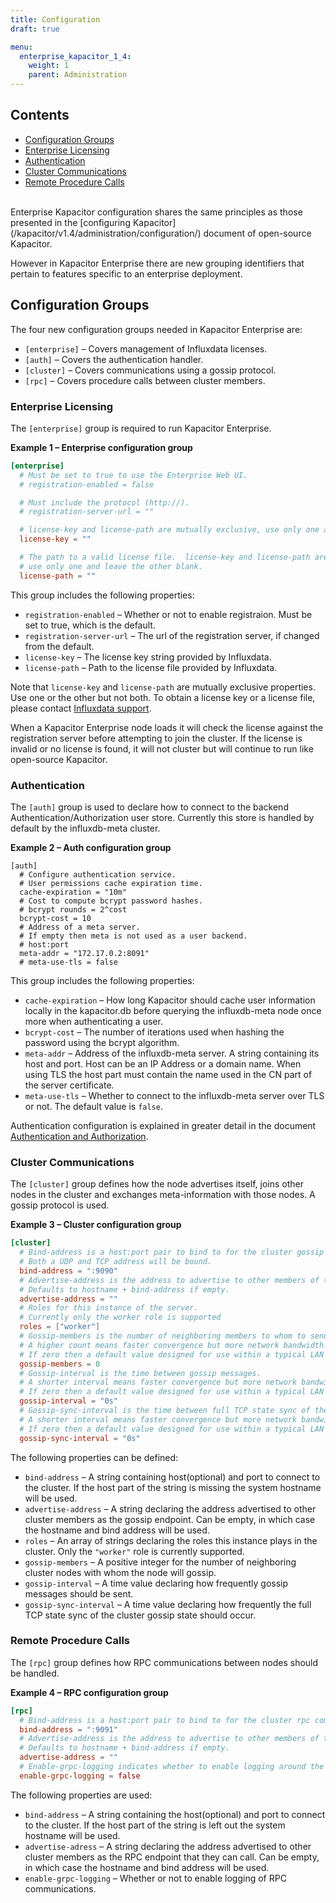 ```yaml
---
title: Configuration
draft: true

menu:
  enterprise_kapacitor_1_4:
    weight: 1
    parent: Administration
---
```


## Contents

* [Configuration Groups](#configuration-groups)
* [Enterprise Licensing](#enterprise-licensing)
* [Authentication](#authentication)
* [Cluster Communications](#cluster-communications)
* [Remote Procedure Calls](#remote-procedure-calls)

<br/>
Enterprise Kapacitor configuration shares the same principles as those presented
in the [configuring Kapacitor](/kapacitor/v1.4/administration/configuration/)
document of open-source Kapacitor.

However in Kapacitor Enterprise there are new grouping identifiers that pertain
to features specific to an enterprise deployment.

## Configuration Groups

The four new configuration groups needed in Kapacitor Enterprise are:

* `[enterprise]` &ndash; Covers management of Influxdata licenses.
* `[auth]` &ndash; Covers the authentication handler.
* `[cluster]` &ndash; Covers communications using a gossip protocol.
* `[rpc]` &ndash; Covers procedure calls between cluster members.

### Enterprise Licensing

The `[enterprise]` group is required to run Kapacitor Enterprise.  

**Example 1 &ndash; Enterprise configuration group**
```toml
[enterprise]
  # Must be set to true to use the Enterprise Web UI.
  # registration-enabled = false

  # Must include the protocol (http://).
  # registration-server-url = ""

  # license-key and license-path are mutually exclusive, use only one and leave the other blank.
  license-key = ""

  # The path to a valid license file.  license-key and license-path are mutually exclusive,
  # use only one and leave the other blank.
  license-path = ""
```

This group includes the following properties:

* `registration-enabled` &ndash; Whether or not to enable registraion.  Must be set to true, which is the default.
* `registration-server-url` &ndash; The url of the registration server, if changed from the default.
* `license-key` &ndash; The license key string provided by Influxdata.
* `license-path` &ndash; Path to the license file provided by Influxdata.

Note that `license-key` and `license-path` are mutually exclusive properties.
Use one or the other but not both.  To obtain a license key or a license file,
please contact [Influxdata support](mailto:Support@InfluxData.com).

When a Kapacitor Enterprise node loads it will check the license against the
registration server before attempting to join the cluster. If the license is
invalid or no license is found, it will not cluster but will continue to run
like open-source Kapacitor.

### Authentication

The `[auth]` group is used to declare how to connect to the backend
Authentication/Authorization user store.  Currently this store is handled by
default by the influxdb-meta cluster.

**Example 2 &ndash; Auth configuration group**
```
[auth]
  # Configure authentication service.
  # User permissions cache expiration time.
  cache-expiration = "10m"
  # Cost to compute bcrypt password hashes.
  # bcrypt rounds = 2^cost
  bcrypt-cost = 10
  # Address of a meta server.
  # If empty then meta is not used as a user backend.
  # host:port
  meta-addr = "172.17.0.2:8091"
  # meta-use-tls = false
```

This group includes the following properties:

* `cache-expiration` &ndash; How long Kapacitor should cache user information locally in the kapacitor.db before querying the influxdb-meta node once more when authenticating a user.
* `bcrypt-cost` &ndash; The number of iterations used when hashing the password using the bcrypt algorithm.
* `meta-addr` &ndash; Address of the influxdb-meta server.  A string containing its host and port. Host can be an IP Address or a domain name.  When using TLS the host part must contain the name used in the CN part of the server certificate.
* `meta-use-tls` &ndash; Whether to connect to the influxdb-meta server over TLS or not. The default value is `false`.

Authentication configuration is explained in greater detail in the document
[Authentication and Authorization](/enterprise_kapacitor/v1.4/administration/auth/).


### Cluster Communications

The `[cluster]` group defines how the node advertises itself, joins other
nodes in the cluster and exchanges meta-information with those nodes.  A gossip
protocol is used.

**Example 3 &ndash; Cluster configuration group**
```toml
[cluster]
  # Bind-address is a host:port pair to bind to for the cluster gossip communitcation.
  # Both a UDP and TCP address will be bound.
  bind-address = ":9090"
  # Advertise-address is the address to advertise to other members of the cluster for this member's gossip endpoint.
  # Defaults to hostname + bind-address if empty.
  advertise-address = ""
  # Roles for this instance of the server.
  # Currently only the worker role is supported
  roles = ["worker"]
  # Gossip-members is the number of neighboring members to whom to send gossip messages.
  # A higher count means faster convergence but more network bandwidth.
  # If zero then a default value designed for use within a typical LAN network is chosen.
  gossip-members = 0
  # Gossip-interval is the time between gossip messages.
  # A shorter interval means faster convergence but more network bandwidth.
  # If zero then a default value designed for use within a typical LAN network is chosen.
  gossip-interval = "0s"
  # Gossip-sync-interval is the time between full TCP state sync of the cluster gossip state.
  # A shorter interval means faster convergence but more network bandwidth.
  # If zero then a default value designed for use within a typical LAN network is chosen.
  gossip-sync-interval = "0s"

```

The following properties can be defined:

* `bind-address` &ndash; A string containing host(optional) and port to connect to the cluster.  If the host part of the string is missing the system hostname will be used.
* `advertise-address` &ndash; A string declaring the address advertised to other cluster members as the gossip endpoint.  Can be empty, in which case the hostname and bind address will be used.
* `roles` &ndash; An array of strings declaring the roles this instance plays in the cluster.  Only the `"worker"` role is currently supported.
* `gossip-members` &ndash; A positive integer for the number of neighboring cluster nodes with whom the node will gossip.
* `gossip-interval` &ndash; A time value declaring how frequently gossip messages should be sent.
* `gossip-sync-interval` &ndash; A time value declaring how frequently the full TCP state sync of the cluster gossip state should occur.

### Remote Procedure Calls

The `[rpc]` group defines how RPC communications between nodes should be handled.

**Example 4 &ndash; RPC configuration group**
```toml
[rpc]
  # Bind-address is a host:port pair to bind to for the cluster rpc communitcation.
  bind-address = ":9091"
  # Advertise-address is the address to advertise to other members of the cluster for this member's rpc endpoint.
  # Defaults to hostname + bind-address if empty.
  advertise-address = ""
  # Enable-grpc-logging indicates whether to enable logging around the rpc communitcation.
  enable-grpc-logging = false

```

The following properties are used:

* `bind-address` &ndash; A string containing the host(optional) and port to connect to the cluster. If the host part of the string is left out the system hostname will be used.
* `advertise-adress` &ndash; A string declaring the address advertised to other cluster members as the RPC endpoint that they can call. Can be empty, in which case the hostname and bind address will be used.
* `enable-grpc-logging` &ndash; Whether or not to enable logging of RPC communications.
